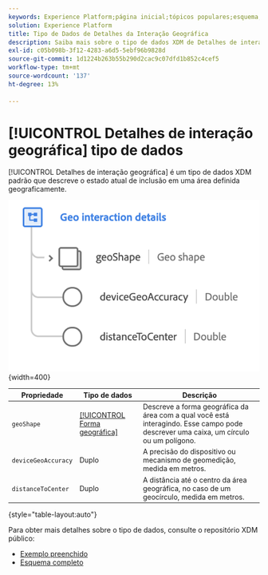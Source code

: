 ```yaml
---
keywords: Experience Platform;página inicial;tópicos populares;esquema;Esquema;XDM;campos;esquemas;Esquemas;beacon;detalhes de interação;tipo de dados;tipo de dados;tipo de dados;
solution: Experience Platform
title: Tipo de Dados de Detalhes da Interação Geográfica
description: Saiba mais sobre o tipo de dados XDM de Detalhes de interação geográfica.
exl-id: c05b098b-3f12-4283-a6d5-5ebf96b9828d
source-git-commit: 1d1224b263b55b290d2cac9c07dfd1b852c4cef5
workflow-type: tm+mt
source-wordcount: '137'
ht-degree: 13%

---
```


# [!UICONTROL Detalhes de interação geográfica] tipo de dados

[!UICONTROL Detalhes de interação geográfica] é um tipo de dados XDM padrão que descreve o estado atual de inclusão em uma área definida geograficamente.

![](../images/data-types/geo-interaction-details.png){width=400}

| Propriedade | Tipo de dados | Descrição |
| --- | --- | --- |
| `geoShape` | [[!UICONTROL Forma geográfica]](./geo-shape.md) | Descreve a forma geográfica da área com a qual você está interagindo. Esse campo pode descrever uma caixa, um círculo ou um polígono. |
| `deviceGeoAccuracy` | Duplo | A precisão do dispositivo ou mecanismo de geomedição, medida em metros. |
| `distanceToCenter` | Duplo | A distância até o centro da área geográfica, no caso de um geocírculo, medida em metros. |

{style="table-layout:auto"}

Para obter mais detalhes sobre o tipo de dados, consulte o repositório XDM público:

* [Exemplo preenchido](https://github.com/adobe/xdm/blob/master/components/datatypes/geo-interaction-details.example.1.json)
* [Esquema completo](https://github.com/adobe/xdm/blob/master/components/datatypes/geo-interaction-details.schema.json)
